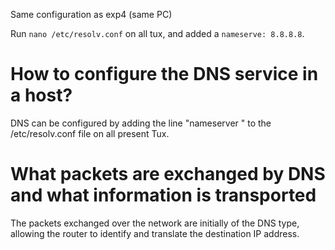 Same configuration as exp4 (same PC)

Run `nano /etc/resolv.conf` on all tux, and added a `nameserve: 8.8.8.8`.

# How to configure the DNS service in a host?
DNS can be configured by adding the line "nameserver <IP>" to the /etc/resolv.conf file on all present Tux.

# What packets are exchanged by DNS and what information is transported
The packets exchanged over the network are initially of the DNS type, allowing the router to identify and translate the destination IP address.
